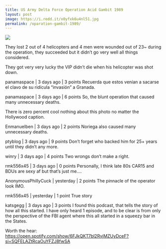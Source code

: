 ```yaml
---
title: US Army Delta Force Operation Acid Gambit 1989
layout: post
image: https://i.redd.it/x0yfxk6u4nl51.jpg
permalink: /oparation-gambit-1989/
---
```


![](https://i.redd.it/x0yfxk6u4nl51.jpg)

They lost 2 out of 4 helicopters and 4 men were wounded out of 23~ during the operation, they succeeded but it didn’t go very well all things considered.

They got very very lucky the VIP didn’t die when his helicopter was shot down.

panamaspace | 3 days ago | 3 points Recuerda que estos venían a sacarse el clavo de su ridícula “invasión” a Granada.

panamaspace | 3 days ago | 6 points So, the blunt operation that caused many unnecessary deaths.

There is zero percent cool nothing about this photo no matter the Hollywood caption.

Enmanuelben | 3 days ago | 2 points Noriega also caused many unnecessary deaths.

ptyblog | 3 days ago | 9 points Don’t forget who backed him for 25+ years until they didn’t any more.

winry | 3 days ago | 4 points Two wrongs don’t make a right.

rmk556x45 | 3 days ago | 0 points Personally, I think late 80s CAR15 and BDUs are sexy af but that’s just me….

AnonymousPhillyCuck | yesterday | 2 points The pinnacle of the operator look IMO.

rmk556x45 | yesterday | 1 point True story

katsgegg | 3 days ago | 3 points I found this podcast, that tells the story of how all this started. I have only heard 1 episode, and to be clear is from only the perspective of the FBI agent where this all started in a squeezy bar in the States.

Worth the hear: https://open.spotify.com/show/6FJkQKT7bl2RvjMZUyDceF?si=SQFELAZtRcaOuYFZJ8fwSA
